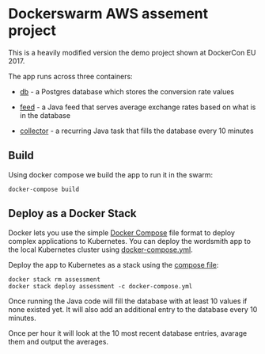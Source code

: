 # Dockerswarm AWS assement project

This is a heavily modified version the demo project shown at DockerCon EU 2017.

The app runs across three containers:

- [db](db/Dockerfile) - a Postgres database which stores the conversion rate values

- [feed](feed/Dockerfile) - a Java feed that serves average exchange rates based on what is in the database

- [collector](collector/Dockerfile) - a recurring Java task that fills the database every 10 minutes

## Build

Using docker compose we build the app to run it in the swarm:

```
docker-compose build
```

## Deploy as a Docker Stack

Docker lets you use the simple [Docker Compose](https://docs.docker.com/compose/) file format to deploy complex applications to Kubernetes.
You can deploy the wordsmith app to the local Kubernetes cluster using [docker-compose.yml](docker-compose.yml).

Deploy the app to Kubernetes as a stack using the [compose file](docker-compose.yml):

```
docker stack rm assessment
docker stack deploy assessment -c docker-compose.yml
```

Once running the Java code will fill the database with at least 10 values if none existed yet.
It will also add an additional entry to the database every 10 minutes.

Once per hour it will look at the 10 most recent database entries, avarage them and output the averages.
